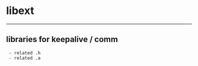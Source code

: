 # libext

----------------------------------------
## libraries for keepalive / comm
```
 - related .h
 - related .a
```

